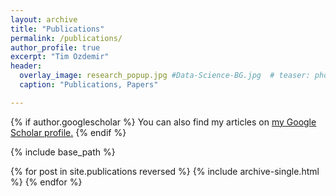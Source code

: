 ```yaml
---
layout: archive
title: "Publications"
permalink: /publications/
author_profile: true
excerpt: "Tim Ozdemir"
header:
  overlay_image: research_popup.jpg #Data-Science-BG.jpg  # teaser: photo-nyc-1.jpg
  caption: "Publications, Papers"

---
```


{% if author.googlescholar %}
  You can also find my articles on <u><a href="{{author.googlescholar}}">my Google Scholar profile</a>.</u>
{% endif %}

{% include base_path %}

{% for post in site.publications reversed %}
  {% include archive-single.html %}
{% endfor %}
